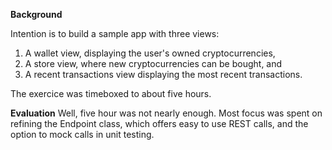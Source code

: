 **Background**

Intention is to build a sample app with three views:
1. A wallet view, displaying the user's owned cryptocurrencies,
2. A store view, where new cryptocurrencies can be bought, and
3. A recent transactions view displaying the most recent transactions.

The exercice was timeboxed to about five hours.

**Evaluation**
Well, five hour was not nearly enough. Most focus was spent on refining the Endpoint class, which offers easy to use REST calls, and the option to mock calls in unit testing.
